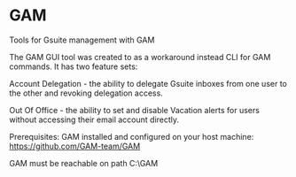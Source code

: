 # GAM
Tools for Gsuite management with GAM

The GAM GUI tool was created to as a workaround instead CLI for GAM commands.
It has two feature sets:

Account Delegation - the ability to delegate Gsuite inboxes from one user to the other and revoking delegation access.

Out Of Office - the ability to set and disable Vacation alerts for users without accessing their email account directly.


Prerequisites:
GAM installed and configured on your host machine: https://github.com/GAM-team/GAM

GAM must be reachable on path C:\GAM